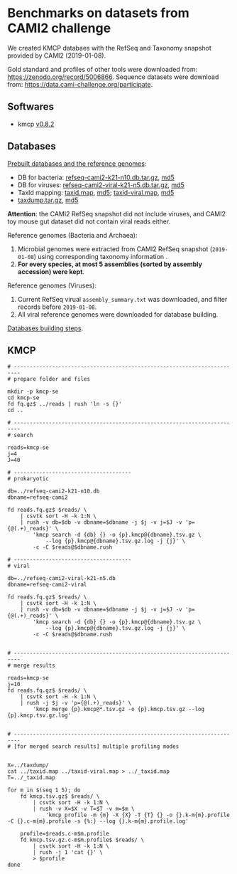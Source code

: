 # Benchmarks on datasets from CAMI2 challenge

We created KMCP databaes with the RefSeq and Taxonomy snapshot provided by CAMI2 (2019-01-08).

Gold standard and profiles of other tools were  downloaded from: https://zenodo.org/record/5006866.
Sequence datasets were download from: https://data.cami-challenge.org/participate.

## Softwares

- kmcp [v0.8.2](https://github.com/shenwei356/kmcp/releases/tag/v0.8.2)

## Databases

[Prebuilt databases and the reference genomes](https://1drv.ms/u/s!Ag89cZ8NYcqtjVVADr8r--fnKFt-?e=ivNZNK):

- DB for bacteria: [refseq-cami2-k21-n10.db.tar.gz](https://1drv.ms/u/s!Ag89cZ8NYcqtjV62KmQmOojxwBRr?e=lp5a9F), [md5](https://1drv.ms/t/s!Ag89cZ8NYcqtjWISqJGcxQD39FCv?e=CQ0E8d)
- DB for viruses: [refseq-cami2-viral-k21-n5.db.tar.gz](https://1drv.ms/u/s!Ag89cZ8NYcqtjVyYFIHY01PtDMcx?e=AO7xkY), [md5](https://1drv.ms/t/s!Ag89cZ8NYcqtjWDTIXL4eMpZNVA0?e=1YXKkk)
- TaxId mapping: [taxid.map](https://1drv.ms/u/s!Ag89cZ8NYcqtjVvZBPDumqTp0LLX?e=2OGhTe), [md5](https://1drv.ms/t/s!Ag89cZ8NYcqtjWXOc2bP9cmE2H9C?e=yyZnaB);
  [taxid-viral.map](https://1drv.ms/u/s!Ag89cZ8NYcqtjVclRm9-rd-K2MA3?e=6aOgqm), [md5](https://1drv.ms/t/s!Ag89cZ8NYcqtjWZR9Zfs7m33k_lV?e=ALSUe0)
- [taxdump.tar.gz](https://1drv.ms/u/s!Ag89cZ8NYcqtjVjXKnxzq-sUb8Cw?e=7AwTnG), [md5](https://1drv.ms/t/s!Ag89cZ8NYcqtjWQf06gXeM0rLHJ9?e=dxSW9g)

**Attention**: the CAMI2 RefSeq snapshot did not include viruses,
and CAMI2 toy mouse gut dataset did not contain viral reads either.

Reference genomes (Bacteria and Archaea):

1. Microbial genomes were extracted from CAMI2 RefSeq snapshot (`2019-01-08`) using
corresponding taxonomy information .
2. **For every species, at most 5 assemblies (sorted by assembly accession) were kept**.

Reference genomes (Viruses):

1. Current RefSeq virual `assembly_summary.txt` was downloaded, and filter
records before `2019-01-08`.
2. All viral reference genomes were downloaded for database building.

[Databases building steps](./database.md).

## KMCP

    # ------------------------------------------------------------------------
    # prepare folder and files
    
    mkdir -p kmcp-se
    cd kmcp-se
    fd fq.gz$ ../reads | rush 'ln -s {}'
    cd ..

    # ------------------------------------------------------------------------
    # search
    
    reads=kmcp-se
    j=4
    J=40
    
    # -------------------------------------
    # prokaryotic    
    
    db=../refseq-cami2-k21-n10.db  
    dbname=refseq-cami2
    
    fd reads.fq.gz$ $reads/ \
        | csvtk sort -H -k 1:N \
        | rush -v db=$db -v dbname=$dbname -j $j -v j=$J -v 'p={@(.+)_reads}' \
            'kmcp search -d {db} {} -o {p}.kmcp@{dbname}.tsv.gz \
                --log {p}.kmcp@{dbname}.tsv.gz.log -j {j}' \
            -c -C $reads@$dbname.rush
 
    # -------------------------------------
    # viral
    
    db=../refseq-cami2-viral-k21-n5.db  
    dbname=refseq-cami2-viral
    
    fd reads.fq.gz$ $reads/ \
        | csvtk sort -H -k 1:N \
        | rush -v db=$db -v dbname=$dbname -j $j -v j=$J -v 'p={@(.+)_reads}' \
            'kmcp search -d {db} {} -o {p}.kmcp@{dbname}.tsv.gz \
                --log {p}.kmcp@{dbname}.tsv.gz.log -j {j}' \
            -c -C $reads@$dbname.rush
            
 
    # ------------------------------------------------------------------------
    # merge results
    
    reads=kmcp-se
    j=10
    fd reads.fq.gz$ $reads/ \
        | csvtk sort -H -k 1:N \
        | rush -j $j -v 'p={@(.+)_reads}' \
            'kmcp merge {p}.kmcp@*.tsv.gz -o {p}.kmcp.tsv.gz --log {p}.kmcp.tsv.gz.log'
    
    
    # ------------------------------------------------------------------------
    # [for merged search results] multiple profiling modes
    
    
    X=../taxdump/
    cat ../taxid.map ../taxid-viral.map > ../_taxid.map
    T=../_taxid.map
        
    for m in $(seq 1 5); do
        fd kmcp.tsv.gz$ $reads/ \
            | csvtk sort -H -k 1:N \
            | rush -v X=$X -v T=$T -v m=$m \
                'kmcp profile -m {m} -X {X} -T {T} {} -o {}.k-m{m}.profile -C {}.c-m{m}.profile -s {%:} --log {}.k-m{m}.profile.log' 
        
        profile=$reads.c-m$m.profile
        fd kmcp.tsv.gz.c-m$m.profile$ $reads/ \
            | csvtk sort -H -k 1:N \
            | rush -j 1 'cat {}' \
            > $profile
    done
